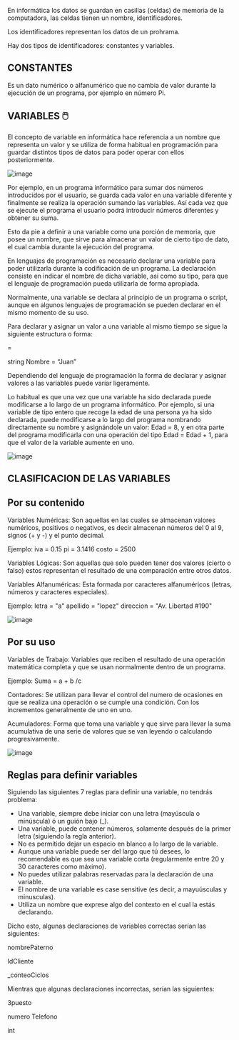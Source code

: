 En informática los datos se guardan en casillas (celdas) de memoria de la computadora, las celdas tienen un nombre, identificadores.

Los identificadores representan los datos de un prohrama.

Hay dos tipos de identificadores: constantes y variables.
## CONSTANTES
Es un dato numérico o alfanumérico que no cambia de valor durante la ejecución de un programa, por ejemplo en número Pi.


## VARIABLES  🖱️
El concepto de variable en informática hace referencia a un nombre que representa un valor y se utiliza de forma habitual en programación para guardar distintos tipos de datos para poder operar con ellos posteriormente.

![image](https://user-images.githubusercontent.com/91554777/158277246-07c3482d-31ca-4138-9ea7-aac30aa81edf.png)


Por ejemplo, en un programa informático para sumar dos números introducidos por el usuario, se guarda cada valor en una variable diferente y finalmente se realiza la operación sumando las variables. Así cada vez que se ejecute el programa el usuario podrá introducir números diferentes y obtener su suma.

Esto da pie a definir a una variable como una porción de memoria, que posee un nombre,
que sirve para almacenar un valor de cierto tipo de dato, el cual cambia durante la ejecución
del programa.

En lenguajes de programación  es necesario declarar una variable para poder utilizarla durante la codificación de un programa. La declaración consiste en indicar el nombre de dicha variable, así como su tipo, para que el lenguaje de programación pueda utilizarla de forma apropiada.

Normalmente, una variable se declara al principio de un programa o script, aunque en algunos lenguajes de programación se pueden declarar en el mismo momento de su uso.

Para declarar y asignar un valor a una variable al mismo tiempo se sigue la siguiente estructura o forma:

=

string Nombre = “Juan”

Dependiendo del lenguaje de programación la forma de declarar y asignar valores a las variables puede variar ligeramente.

Lo habitual es que una vez que una variable ha sido declarada puede modificarse a lo largo de un programa informático. Por ejemplo, si una variable de tipo entero que recoge la edad de una persona ya ha sido declarada, puede modificarse a lo largo del programa nombrando directamente su nombre y asignándole un valor: Edad = 8, y en otra parte del programa modificarla con una operación del tipo Edad = Edad + 1, para que el valor de la variable aumente en uno.

![image](https://user-images.githubusercontent.com/91554777/158277137-67d2b323-e292-4043-8616-758fd29c4712.png)

## CLASIFICACION DE LAS VARIABLES

## Por su contenido

Variables Numéricas: Son aquellas en las cuales se almacenan valores numéricos, positivos o negativos, es decir almacenan números del 0 al 9, signos (+ y -) y el punto decimal.

Ejemplo:
iva = 0.15 pi = 3.1416 costo = 2500

Variables Lógicas: Son aquellas que solo pueden tener dos valores (cierto o falso) estos representan el resultado de una comparación entre otros datos.

Variables Alfanuméricas: Esta formada por caracteres alfanuméricos (letras, números y caracteres especiales).

Ejemplo:
letra = "a" apellido = "lopez" direccion = "Av. Libertad #190"

![image](https://user-images.githubusercontent.com/91554777/158303021-6b9becae-ec80-471d-b640-fc79105ffa73.png)


## Por su uso

Variables de Trabajo: Variables que reciben el resultado de una operación matemática completa y que se usan normalmente dentro de un programa.

Ejemplo:
Suma = a + b /c

Contadores: Se utilizan para llevar el control del numero de ocasiones en que se realiza una operación o se cumple una condición. Con los incrementos generalmente de uno en uno.

Acumuladores: Forma que toma una variable y que sirve para llevar la suma acumulativa de una serie de valores que se van leyendo o calculando progresivamente.

![image](https://user-images.githubusercontent.com/91554777/158283615-cde1694d-13f2-4161-9efb-f9a99539629c.png)

## Reglas para definir variables

Siguiendo las siguientes 7 reglas para definir una variable, no tendrás problema:

* Una variable, siempre debe iniciar con una letra (mayúscula o minúscula) ó un guión bajo (_).
* Una variable, puede contener números, solamente después de  la primer letra (siguiendo la regla anterior).
* No es permitido dejar un espacio en blanco a lo largo de la variable.
* Aunque una variable puede ser del largo que tú desees, lo recomendable es que sea una variable corta (regularmente entre 20 y 30 caracteres como máximo).
* No puedes utilizar palabras reservadas para la declaración de una variable.
* El nombre de una variable es case sensitive (es decir, a mayuúsculas y minusculas).
* Utiliza un nombre que exprese algo del contexto en el cual la estás declarando.

Dicho esto, algunas declaraciones de variables correctas serían las siguientes:

nombrePaterno

IdCliente

_conteoCiclos

Mientras que algunas declaraciones incorrectas, serían las siguientes:

3puesto

numero Telefono

int

